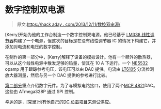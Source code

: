 # 数字控制双电源

> 原文:[https://hack aday . com/2013/12/11/数控双电源/](https://hackaday.com/2013/12/11/digitally-controlled-dual-power-supply/)

[Kerry]开始为他的工作台制造一个数字控制双电源。他已经基于 [LM338 线性调节器](http://www.kerrywong.com/2012/04/30/5a-lab-power-supply-with-digital-readout/ "LM338 Linear Supply")构建了一个电源，但这次的目标是在没有线性调节器 IC 的情况下构建它，并添加对电流和电压的数字控制。

在制作的第一部分中，[Kerry]解释了设备的模拟设计。他有一个额外的散热器，可以从这个线性电源中散发足够的热量，使其在 10 A 下运行。一个 [NE5532](http://www.ti.com/lit/ds/symlink/ne5532.pdf) opamp 用于跟踪参考电压，该电压可以由 DAC 提供。电流由 [LT6105](http://cds.linear.com/docs/en/datasheet/6105fa.pdf) 分流检测放大器测量，然后与另一个 DAC 提供的参考进行比较。

[第二部分](http://www.kerrywong.com/2013/12/02/a-digitally-controlled-dual-tracking-power-supply-ii/)重点介绍数字元件。为了与模拟电路接口，使用了两个[MCP 4821](http://ww1.microchip.com/downloads/en/DeviceDoc/21953a.pdf)DAC。这些由 ATmega328P 通过 SPI 控制。

幸运的是，[克里]也有他自己的[DC 负载项目](http://hackaday.com/2013/10/28/building-a-dc-constant-currentpower-electric-load/ "Building a DC Constant Current/Power Electric Load")来测试供应。